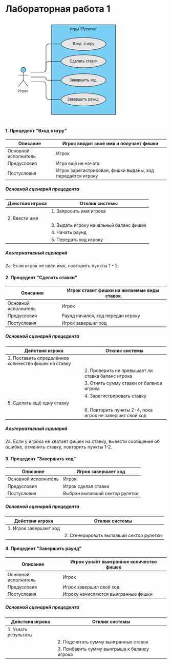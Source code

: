 # Лабораторная работа 1
![diagram](/assets/diagramm1.png)

#### 1. Прецедент "Вход в игру"
| Описание  |  Игрок вводит своё имя и получает фишки |
| ------------ | ------------ |
|  Основной исполнитель | Игрок  |
| Предусловия  | Игра ещё не начата  |
|  Постусловия |  Игрок зарегистрирован, фишки выданы, ход передаётся игроку |
##### Основной сценарий прецедента
| Действия игрока  | Отклик системы  |
| ------------ | ------------ |
|   |  1. Запросить имя игрока |
| 2. Ввести имя  |   |
|   |  3. Выдать игроку начальный баланс фишек |
|   |  4. Начать раунд |
|   |  5. Передать ход игроку |

##### Альтернативный сценарий
2а. Если игрок не ввёл имя, повторить пункты 1 - 2. 

#### 2. Прецедент "Сделать ставки"
| Описание  |  Игрок ставит фишки на желаемые виды ставок  |
| ------------ | ------------ |
|  Основной исполнитель | Игрок  |
| Предусловия  | Раунд начался, ход передан игроку  |
|  Постусловия |  Игрок завершил ход |

##### Основной сценарий прецедента
| Действия игрока  | Отклик системы  |
| ------------ | ------------ |
| 1. Поставить определённое количество фишек на ставку  |   |
|   | 2. Проверить не превышает ли ставка баланс игрока  |
|   | 3. Отнять сумму ставки от баланса игрока |
|   | 4. Зарегистрировать ставку  |
| 5. Сделать ещё одну ставку  | |
|   | 6. Повторить пункты 2-4, пока игрок не завершит свой ход  |

##### Альтернативный сценарий
2а. Если у игрока не хватает фишек на ставку, вывести сообщение об ошибке, отменить ставку, повторить пункты 1-2. 

#### 3. Прецедент "Завершить ход"

| Описание  |  Игрок завершает ход |
| ------------ | ------------ |
|  Основной исполнитель | Игрок  |
| Предусловия  | Игрок сделал ставки  |
|  Постусловия |  Выбран выпавший сектор рулетки |
##### Основной сценарий прецедента
| Действия игрока  | Отклик системы  |
| ------------ | ------------ |
| 1. Игрок завершает ход  |   |
|   | 2. Сгенерировать выпавший сектор рулетки  |


#### 4. Прецедент "Завершить раунд"
| Описание  |  Игрок узнаёт выигранное количество фишек |
| ------------ | ------------ |
|  Основной исполнитель | Игрок  |
| Предусловия  | Игрок завершил свой ход  |
|  Постусловия | Игроку начисляются выигранные фишки   |

##### Основной сценарий прецедента
| Действия игрока  | Отклик системы  |
| ------------ | ------------ |
|  1. Узнать результаты |   |
|   | 2. Подсчитать сумму выигранных ставок  |
|   | 3. Прибавить сумму выигрыша к балансу игрока  |
